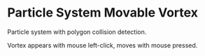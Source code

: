 # Particle System Movable Vortex

Particle system with polygon collision detection.

Vortex appears with mouse left-click, moves with mouse pressed.
